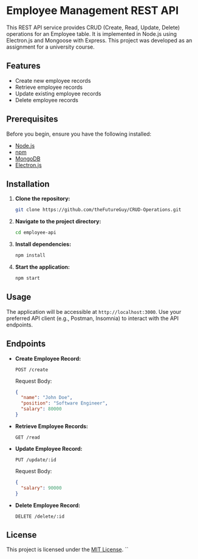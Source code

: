 # Employee Management REST API

This REST API service provides CRUD (Create, Read, Update, Delete) operations for an Employee table. It is implemented in Node.js using Electron.js and Mongoose with Express. This project was developed as an assignment for a university course.

## Features

- Create new employee records
- Retrieve employee records
- Update existing employee records
- Delete employee records

## Prerequisites

Before you begin, ensure you have the following installed:

- [Node.js](https://nodejs.org/)
- [npm](https://www.npmjs.com/)
- [MongoDB](https://www.mongodb.com/)
- [Electron.js](https://www.electronjs.org/)

## Installation

1. **Clone the repository:**

    ```bash
    git clone https://github.com/theFutureGuy/CRUD-Operations.git
    ```

2. **Navigate to the project directory:**

    ```bash
    cd employee-api
    ```

3. **Install dependencies:**

    ```bash
    npm install
    ```

4. **Start the application:**

    ```bash
    npm start
    ```

## Usage

The application will be accessible at `http://localhost:3000`. Use your preferred API client (e.g., Postman, Insomnia) to interact with the API endpoints.

## Endpoints

- **Create Employee Record:**

    ```http
    POST /create
    ```

    Request Body:

    ```json
    {
      "name": "John Doe",
      "position": "Software Engineer",
      "salary": 80000
    }
    ```

- **Retrieve Employee Records:**

    ```http
    GET /read
    ```

- **Update Employee Record:**

    ```http
    PUT /update/:id
    ```

    Request Body:

    ```json
    {
      "salary": 90000
    }
    ```

- **Delete Employee Record:**

    ```http
    DELETE /delete/:id
    ```


## License

This project is licensed under the [MIT License](LICENSE).
``
